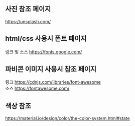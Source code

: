 ## 사진 참조 페이지

https://unsplash.com/

## html/css 사용시 폰트 페이지

링크 및 소스
https://fonts.google.com/

## 파비콘 이미지 사용시 참조 페이지

링크
https://cdnjs.com/libraries/font-awesome  
소스
https://fontawesome.com/

## 색상 참조

https://material.io/design/color/the-color-system.html#state
